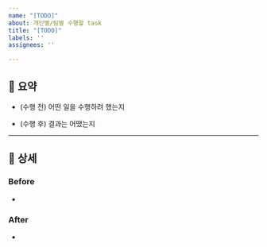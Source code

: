 ```yaml
---
name: "[TODO]"
about: 개인별/팀별 수행할 task
title: "[TODO]"
labels: ''
assignees: ''

---
```


## 📌  요약

- (수행 전) 어떤 일을 수행하려 했는지

- (수행 후) 결과는 어땠는지

---

## 📔  상세

### Before

-

### After

-